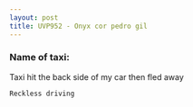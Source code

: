 ```yaml
---
layout: post
title: UVP952 - Onyx cor pedro gil
---
```


### Name of taxi: 

Taxi hit the back side of my car then fled away

```Reckless driving```

